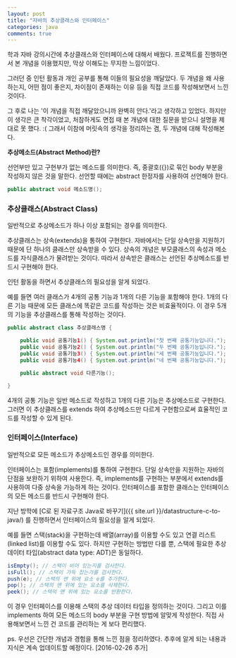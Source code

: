 ```yaml
---
layout: post
title: "자바의 추상클래스와 인터페이스"
categories: java
comments: true
---
```


학과 자바 강의시간에 추상클래스와 인터페이스에 대해서 배웠다. 프로젝트를 진행하면서 본 개념을 이용했지만, 막상 이해도는 무지한 느낌이었다.

그러던 중 인턴 활동과 개인 공부를 통해 이들의 필요성을 깨달았다. 두 개념을 왜 사용하는지, 어떤 점이 좋은지, 차이점이 존재하는 이유 등을 직접 코드를 작성해보면서 느낀 것이다.

그 후로 나는 '이 개념을 직접 깨달았으니까 완벽히 안다.'라고 생각하고 있었다. 하지만 이 생각은 큰 착각이었고, 처참하게도 면접 때 본 개념에 대한 질문을 받으니 설명을 제대로 못 했다. :( 그래서 이참에 머릿속의 생각을 정리하는 겸, 두 개념에 대해 작성해본다.  


**추상메소드(Abstract Method)란?**

선언부만 있고 구현부가 없는 메소드를 의미한다. 즉, 중괄호({})로 묶인 body 부분을 작성하지 않은 것을 말한다. 선언할 때에는 abstract 한정자를 사용하여 선언해야 한다.

```java
public abstract void 메소드명();
```


### 추상클래스(Abstract Class)

일반적으로 추상메소드가 하나 이상 포함되는 경우를 의미한다.

추상클래스는 상속(extends)을 통하여 구현한다. 자바에서는 단일 상속만을 지원하기 때문에 단 하나의 클래스만 상속받을 수 있다. 상속의 개념은 부모클래스의 속성과 메소드를 자식클래스가 물려받는 것이다. 따라서 상속받은 클래스는 선언된 추상메소드를 반드시 구현해야 한다.

인턴 활동을 하면서 추상클래스의 필요성을 알게 되었다.

예를 들면 여러 클래스가 4개의 공통 기능과 1개의 다른 기능을 포함해야 한다. 1개의 다른 기능 때문에 모든 클래스에 똑같은 코드를 작성하는 것은 비효율적이다. 이 경우 5개의 기능을 추상클래스를 통해 작성하는 것이다.

```java
public abstract class 추상클래스명 {

    public void 공통기능1() { System.out.println("첫 번째 공통기능입니다."); }
    public void 공통기능2() { System.out.println("두 번째 공통기능입니다."); }
    public void 공통기능3() { System.out.println("세 번째 공통기능입니다."); }
    public void 공통기능4() { System.out.println("네 번째 공통기능입니다."); }

    public abstract void 다른기능();

}
```

4개의 공통 기능은 일반 메소드로 작성하고 1개의 다른 기능은 추상메소드로 구현한다. 그러면 이 추상클래스를 extends 하여 추상메소드만 다르게 구현함으로써 효율적인 코드를 작성할 수 있게 된다.  


### 인터페이스(Interface)

일반적으로 모든 메소드가 추상메소드인 경우를 의미한다.

인터페이스는 포함(implements)를 통하여 구현한다. 단일 상속만을 지원하는 자바의 단점을 보완하기 위하여 사용한다. 즉, implements를 구현하는 부분에서 extends를 사용하여 다중 상속을 가능하게 하는 것이다. 인터페이스를 포함한 클래스는 인터페이스의 모든 메소드를 반드시 구현해야 한다.

지난 방학에 [C로 된 자료구조 Java로 바꾸기]({{ site.url }}/datastructure-c-to-java/) 를 진행하면서 인터페이스의 필요성을 알게 되었다.

예를 들면 스택(stack)을 구현하는데 배열(array)를 이용할 수도 있고 연결 리스트(linked list)를 이용할 수도 있다. 하지만 구현하는 방법만 다를 뿐, 스택에 필요한 추상 데이터 타입(abstract data type: ADT)은 동일하다.

```java
isEmpty(); // 스택이 비어 있는지를 검사한다.
isFull(); // 스택이 가득 찼는가를 검사한다.
push(e); // 스택의 맨 위에 요소 e를 추가한다.
pop(); // 스택의 맨 위에 있는 요소를 삭제한다.
peek(); // 스택의 맨 위에 있는 요소를 반환한다.
```

이 경우 인터페이스를 이용해 스택의 추상 데이터 타입을 정의하는 것이다. 그리고 이를 implements 하여 모든 메소드의 body 부분을 구현 방법에 알맞게 작성한다. 직접 사용해보면서 느낀 건 코드를 관리하는 게 보다 편리했다.

ps. 우선은 간단한 개념과 경험을 통해 느낀 점을 정리하였다. 추후에 알게 되는 내용과 지식은 계속 업데이트할 예정이다. [2016-02-26 추가]

